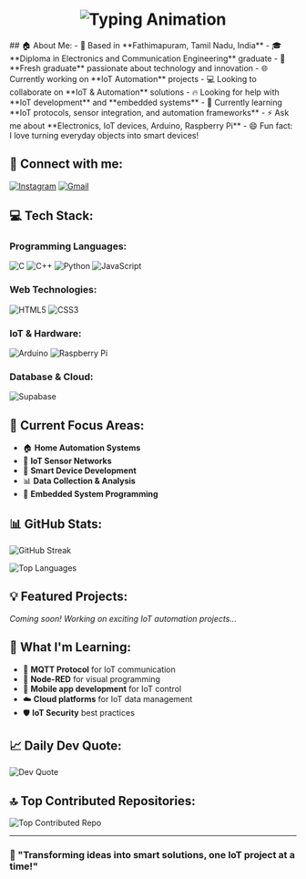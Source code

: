 <h1 align="center">
  <img src="https://readme-typing-svg.herokuapp.com?font=Fira+Code&size=25&pause=1000&center=true&vCenter=true&width=550&lines=Hi+I'm+Amala+(Jernish)!;Full-Stack+Developer;Creative+Tech+Educator;Building+Cool+Things+🚀" alt="Typing Animation" />
</h1>
## 🏠 About Me:
- 📍 Based in **Fathimapuram, Tamil Nadu, India**
- 🎓 **Diploma in Electronics and Communication Engineering** graduate
- 🌱 **Fresh graduate** passionate about technology and innovation
- 🌐 Currently working on **IoT Automation** projects
- 💻 Looking to collaborate on **IoT & Automation** solutions
- 🔥 Looking for help with **IoT development** and **embedded systems**
- 🧠 Currently learning **IoT protocols, sensor integration, and automation frameworks**
- ⚡ Ask me about **Electronics, IoT devices, Arduino, Raspberry Pi**
- 😄 Fun fact: I love turning everyday objects into smart devices!

## 📱 Connect with me:
[![Instagram](https://img.shields.io/badge/Instagram-%23E4405F.svg?logo=Instagram&logoColor=white)](https://instagram.com/jernish_10)
[![Gmail](https://img.shields.io/badge/Gmail-D14836?logo=gmail&logoColor=white)](mailto:jernaish228@gmail.com)

## 💻 Tech Stack:
### Programming Languages:
![C](https://img.shields.io/badge/C-%2300599C.svg?style=for-the-badge&logo=c&logoColor=white)
![C++](https://img.shields.io/badge/C++-%2300599C.svg?style=for-the-badge&logo=c%2B%2B&logoColor=white)
![Python](https://img.shields.io/badge/python-3670A0?style=for-the-badge&logo=python&logoColor=ffdd54)
![JavaScript](https://img.shields.io/badge/javascript-%23323330.svg?style=for-the-badge&logo=javascript&logoColor=%23F7DF1E)

### Web Technologies:
![HTML5](https://img.shields.io/badge/html5-%23E34F26.svg?style=for-the-badge&logo=html5&logoColor=white)
![CSS3](https://img.shields.io/badge/css3-%231572B6.svg?style=for-the-badge&logo=css3&logoColor=white)

### IoT & Hardware:
![Arduino](https://img.shields.io/badge/-Arduino-00979D?style=for-the-badge&logo=Arduino&logoColor=white)
![Raspberry Pi](https://img.shields.io/badge/-RaspberryPi-C51A4A?style=for-the-badge&logo=Raspberry-Pi&logoColor=white)

### Database & Cloud:
![Supabase](https://img.shields.io/badge/Supabase-3ECF8E?style=for-the-badge&logo=supabase&logoColor=white)

## 🎯 Current Focus Areas:
- 🏠 **Home Automation Systems**
- 📡 **IoT Sensor Networks**
- 🤖 **Smart Device Development**
- 📊 **Data Collection & Analysis**
- 🔧 **Embedded System Programming**

## 📊 GitHub Stats:

![GitHub Streak](https://github-readme-streak-stats.herokuapp.com/?user=jernish-fdo&theme=dark&hide_border=false)

![Top Languages](https://github-readme-stats.vercel.app/api/top-langs/?username=jernish-fdo&theme=dark&hide_border=false&include_all_commits=true&count_private=true&layout=compact)

## 💡 Featured Projects:
*Coming soon! Working on exciting IoT automation projects...*

## 🌟 What I'm Learning:
- 📡 **MQTT Protocol** for IoT communication
- 🔗 **Node-RED** for visual programming
- 📱 **Mobile app development** for IoT control
- ☁️ **Cloud platforms** for IoT data management
- 🛡️ **IoT Security** best practices

## 📈 Daily Dev Quote:
![Dev Quote](https://quotes-github-readme.vercel.app/api?type=horizontal&theme=radical)

## 🔝 Top Contributed Repositories:
![Top Contributed Repo](https://github-contributor-stats.vercel.app/api?username=jernish-fdo&limit=5&theme=dark&combine_all_yearly_contributions=true)

---
### 💭 "Transforming ideas into smart solutions, one IoT project at a time!"
